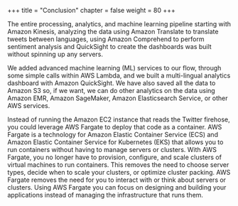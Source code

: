 +++
title = "Conclusion"
chapter = false
weight = 80
+++

The entire processing, analytics, and machine learning pipeline starting with Amazon Kinesis, analyzing the data using Amazon Translate to translate tweets between languages, using Amazon Comprehend to perform sentiment analysis and QuickSight to create the dashboards was built without spinning up any servers.

We added advanced machine learning (ML) services to our flow, through some simple calls within AWS Lambda, and we built a multi-lingual analytics dashboard with Amazon QuickSight. We have also saved all the data to Amazon S3 so, if we want, we can do other analytics on the data using Amazon EMR, Amazon SageMaker, Amazon Elasticsearch Service, or other AWS services.

Instead of running the Amazon EC2 instance that reads the Twitter firehose, you could leverage AWS Fargate to deploy that code as a container. AWS Fargate is a technology for Amazon Elastic Container Service (ECS) and Amazon Elastic Container Service for Kubernetes (EKS) that allows you to run containers without having to manage servers or clusters. With AWS Fargate, you no longer have to provision, configure, and scale clusters of virtual machines to run containers. This removes the need to choose server types, decide when to scale your clusters, or optimize cluster packing. AWS Fargate removes the need for you to interact with or think about servers or clusters. Using AWS Fargate you can focus on designing and building your applications instead of managing the infrastructure that runs them.